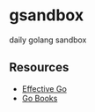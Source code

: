 # gsandbox

daily golang sandbox

## Resources

- [Effective Go](https://go.dev/doc/effective_go)
- [Go Books](https://github.com/dariubs/GoBooks#2024---learning-go-an-idiomatic-approach-to-real-world-go-programming-2nd-edition)
